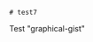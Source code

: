                                                                                                                                          # test7
Test "graphical-gist"